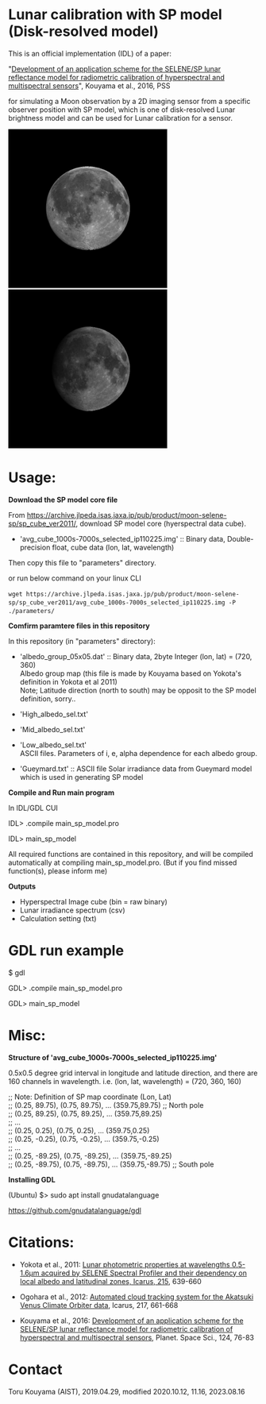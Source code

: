 # Lunar calibration with SP model (Disk-resolved model)

This is an official implementation (IDL) of a paper:

"[Development of an application scheme for the SELENE/SP lunar reflectance model for radiometric calibration of hyperspectral and multispectral sensors](https://www.sciencedirect.com/science/article/pii/S0032063315301008)", Kouyama et al., 2016, PSS

for simulating a Moon observation by a 2D imaging sensor from a specific observer position with SP model, which is one of disk-resolved Lunar brightness model and can be used for Lunar calibration for a sensor.

<img src="outputs/simulation_image_hyper_ql_example1.jpg" width="320px"> <img src="outputs/simulation_image_hyper_ql_example2.jpg" width="320px">


# Usage:

**Download the SP model core file**

From https://archive.jlpeda.isas.jaxa.jp/pub/product/moon-selene-sp/sp_cube_ver2011/, download SP model core (hyerspectral data cube).

- 'avg_cube_1000s-7000s_selected_ip110225.img' :: Binary data, Double-precision float, cube data (lon, lat, wavelength)

Then copy this file to "parameters" directory.

or run below command on your linux CLI


`wget https://archive.jlpeda.isas.jaxa.jp/pub/product/moon-selene-sp/sp_cube_ver2011/avg_cube_1000s-7000s_selected_ip110225.img -P ./parameters/`

**Comfirm paramtere files in this repository**

In this repository (in "parameters" directory):

- 'albedo_group_05x05.dat' :: Binary data, 2byte Integer (lon, lat) = (720, 360)  
Albedo group map (this file is made by Kouyama based on Yokota's definition in Yokota et al 2011)  
Note; Latitude direction (north to south) may be opposit to the SP model definition, sorry..  

- 'High_albedo_sel.txt'  
- 'Mid_albedo_sel.txt'  
- 'Low_albedo_sel.txt'  
ASCII files. Parameters of i, e, alpha dependence for each albedo group.  

- 'Gueymard.txt' :: ASCII file
Solar irradiance data from Gueymard model which is used in generating SP model

**Compile and Run main program**

In IDL/GDL CUI

IDL> .compile main_sp_model.pro

IDL> main_sp_model

All required functions are contained in this repository, and will be compiled automatically at compiling main_sp_model.pro.
(But if you find missed function(s), please inform me)

**Outputs**

- Hyperspectral Image cube (bin = raw binary)
- Lunar irradiance spectrum (csv)
- Calculation setting (txt)

# GDL run example

$ gdl

GDL> .compile main_sp_model.pro

GDL> main_sp_model

# Misc:

**Structure of 'avg_cube_1000s-7000s_selected_ip110225.img'**

0.5x0.5 degree grid interval in longitude and latitude direction, and there are 160 channels in wavelength.
i.e. (lon, lat, wavelength) = (720, 360, 160)

  ;; Note: Definition of SP map coordinate  (Lon, Lat)  
  ;; (0.25, 89.75), (0.75, 89.75), ... (359.75,89.75) ;; North pole  
  ;; (0.25, 89.25), (0.75, 89.25), ... (359.75,89.25)  
  ;; ...  
  ;; (0.25, 0.25), (0.75, 0.25), ... (359.75,0.25)  
  ;; (0.25, -0.25), (0.75, -0.25), ... (359.75,-0.25)  
  ;; ...  
  ;; (0.25, -89.25), (0.75, -89.25), ... (359.75,-89.25)  
  ;; (0.25, -89.75), (0.75, -89.75), ... (359.75,-89.75) ;; South pole  


**Installing GDL**

(Ubuntu) $> sudo apt install gnudatalanguage

https://github.com/gnudatalanguage/gdl

# Citations:
- Yokota et al., 2011: [Lunar photometric properties at wavelengths 0.5-1.6μm acquired by SELENE Spectral Profiler and their dependency on local albedo and latitudinal zones, Icarus, 215](https://www.sciencedirect.com/science/article/abs/pii/S0019103511003009), 639-660

- Ogohara et al., 2012: [Automated cloud tracking system for the Akatsuki Venus Climate Orbiter data](https://www.sciencedirect.com/science/article/abs/pii/S0019103511001904), Icarus, 217, 661-668

- Kouyama et al., 2016: [Development of an application scheme for the SELENE/SP lunar reflectance model for radiometric calibration of hyperspectral and multispectral sensors](https://www.sciencedirect.com/science/article/abs/pii/S0032063315301008), Planet. Space Sci., 124, 76-83

# Contact
Toru Kouyama (AIST), 2019.04.29, modified 2020.10.12, 11.16, 2023.08.16
